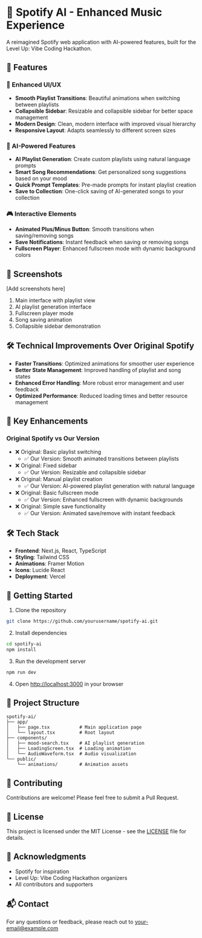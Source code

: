 # 🎵 Spotify AI - Enhanced Music Experience

A reimagined Spotify web application with AI-powered features, built for the Level Up: Vibe Coding Hackathon.

## 🚀 Features

### 🎨 Enhanced UI/UX
- **Smooth Playlist Transitions**: Beautiful animations when switching between playlists
- **Collapsible Sidebar**: Resizable and collapsible sidebar for better space management
- **Modern Design**: Clean, modern interface with improved visual hierarchy
- **Responsive Layout**: Adapts seamlessly to different screen sizes

### 🤖 AI-Powered Features
- **AI Playlist Generation**: Create custom playlists using natural language prompts
- **Smart Song Recommendations**: Get personalized song suggestions based on your mood
- **Quick Prompt Templates**: Pre-made prompts for instant playlist creation
- **Save to Collection**: One-click saving of AI-generated songs to your collection

### 🎮 Interactive Elements
- **Animated Plus/Minus Button**: Smooth transitions when saving/removing songs
- **Save Notifications**: Instant feedback when saving or removing songs
- **Fullscreen Player**: Enhanced fullscreen mode with dynamic background colors

## 📸 Screenshots

[Add screenshots here]
1. Main interface with playlist view
2. AI playlist generation interface
3. Fullscreen player mode
4. Song saving animation
5. Collapsible sidebar demonstration

## 🛠️ Technical Improvements Over Original Spotify

- **Faster Transitions**: Optimized animations for smoother user experience
- **Better State Management**: Improved handling of playlist and song states
- **Enhanced Error Handling**: More robust error management and user feedback
- **Optimized Performance**: Reduced loading times and better resource management

## 🎯 Key Enhancements

### Original Spotify vs Our Version
- ❌ Original: Basic playlist switching
  - ✅ Our Version: Smooth animated transitions between playlists
- ❌ Original: Fixed sidebar
  - ✅ Our Version: Resizable and collapsible sidebar
- ❌ Original: Manual playlist creation
  - ✅ Our Version: AI-powered playlist generation with natural language
- ❌ Original: Basic fullscreen mode
  - ✅ Our Version: Enhanced fullscreen with dynamic backgrounds
- ❌ Original: Simple save functionality
  - ✅ Our Version: Animated save/remove with instant feedback

## 🛠️ Tech Stack

- **Frontend**: Next.js, React, TypeScript
- **Styling**: Tailwind CSS
- **Animations**: Framer Motion
- **Icons**: Lucide React
- **Deployment**: Vercel

## 🚀 Getting Started

1. Clone the repository
```bash
git clone https://github.com/yourusername/spotify-ai.git
```

2. Install dependencies
```bash
cd spotify-ai
npm install
```

3. Run the development server
```bash
npm run dev
```

4. Open [http://localhost:3000](http://localhost:3000) in your browser

## 📝 Project Structure

```
spotify-ai/
├── app/
│   ├── page.tsx           # Main application page
│   └── layout.tsx         # Root layout
├── components/
│   ├── mood-search.tsx    # AI playlist generation
│   ├── LoadingScreen.tsx  # Loading animation
│   └── AudioWaveform.tsx  # Audio visualization
└── public/
    └── animations/        # Animation assets
```

## 🤝 Contributing

Contributions are welcome! Please feel free to submit a Pull Request.

## 📄 License

This project is licensed under the MIT License - see the [LICENSE](LICENSE) file for details.

## 🙏 Acknowledgments

- Spotify for inspiration
- Level Up: Vibe Coding Hackathon organizers
- All contributors and supporters

## 📬 Contact

For any questions or feedback, please reach out to [your-email@example.com](mailto:your-email@example.com) 
